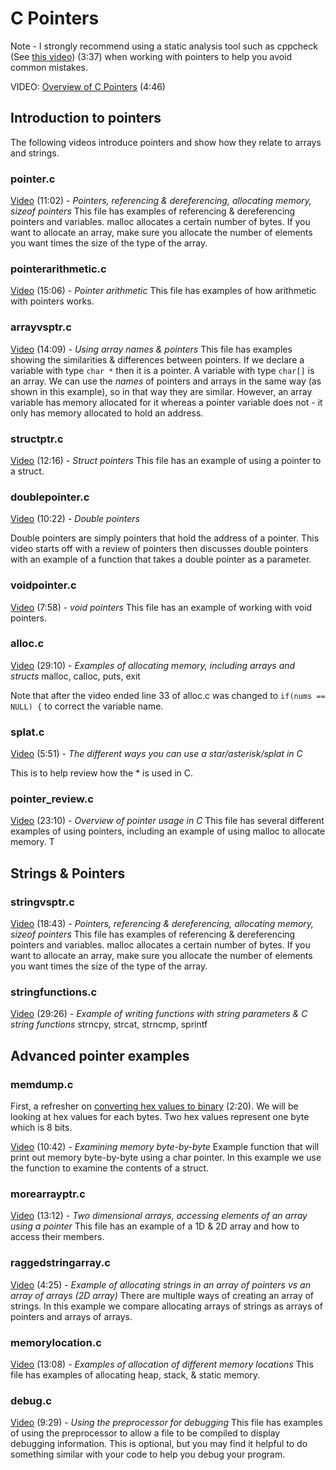 # C Pointers

Note - I strongly recommend using a static analysis tool such as cppcheck (See [this video](https://youtu.be/oJ8SXVoefaA)) (3:37) when working with pointers to help you avoid common mistakes.  

VIDEO: [Overview of C Pointers](https://youtu.be/w-EykTbqyls) (4:46)

## Introduction to pointers

The following videos introduce pointers and show how they relate to arrays and strings.  

### pointer.c

[Video](https://youtu.be/dc8euF3aIVc) (11:02) - *Pointers, referencing & dereferencing, allocating memory, sizeof pointers*
This file has examples of referencing & dereferencing pointers and variables.  malloc allocates a certain number of bytes.  If you want to allocate an array, make sure you allocate the number of elements you want times the size of the type of the array.

### pointerarithmetic.c

[Video](https://youtu.be/pBrCD9A_i_w) (15:06) - *Pointer arithmetic*
This file has examples of how arithmetic with pointers works.

### arrayvsptr.c

[Video](https://youtu.be/DhoPMlB4RiE) (14:09) - *Using array names & pointers*
This file has examples showing the similarities & differences between pointers.  If we declare a variable with type `char *` then it is a pointer.  A variable with type `char[]` is an array.  We can use the *names* of pointers and arrays in the same way (as shown in this example), so in that way they are similar.  However, an array variable has memory allocated for it whereas a pointer variable does not - it only has memory allocated to hold an address.

### structptr.c

[Video](https://youtu.be/IgqKL9Nr63A) (12:16) - *Struct pointers*
This file has an example of using a pointer to a struct.

### doublepointer.c

[Video](https://youtu.be/P2B1FT8okyc) (10:22) - *Double pointers*

Double pointers are simply pointers that hold the address of a pointer.  This video starts off with a review of pointers then discusses double pointers with an example of a function that takes a double pointer as a parameter.  

### voidpointer.c

[Video](https://youtu.be/6ahM6eSxgUU) (7:58) - *void pointers*
This file has an example of working with void pointers.

### alloc.c

[Video](https://youtu.be/i0N4f2AcAS0) (29:10) - *Examples of allocating memory, including arrays and structs*
malloc, calloc, puts, exit

Note that after the video ended line 33 of alloc.c was changed to ```if(nums == NULL) {``` to correct the variable name.

### splat.c

[Video](https://youtu.be/mSVhgq2Czqg) (5:51) - *The different ways you can use a star/asterisk/splat in C*

This is to help review how the * is used in C.

### pointer_review.c

[Video](https://youtu.be/oGiUw35seyE) (23:10) - *Overview of pointer usage in C*
This file has several different examples of using pointers, including an example of using malloc to allocate memory.  T

## Strings & Pointers

### stringvsptr.c

[Video](https://youtu.be/tymWEU5YHAQ) (18:43) - *Pointers, referencing & dereferencing, allocating memory, sizeof pointers*
This file has examples of referencing & dereferencing pointers and variables.  malloc allocates a certain number of bytes.  If you want to allocate an array, make sure you allocate the number of elements you want times the size of the type of the array.

### stringfunctions.c

[Video](https://youtu.be/kiYo4G1XqL4) (29:26) - *Example of writing functions with string parameters & C string functions*
strncpy, strcat, strncmp, sprintf

## Advanced pointer examples

### memdump.c

First, a refresher on [converting hex values to binary](https://youtu.be/EXyDKPDfX8I) (2:20).  We will be looking at hex values for each bytes.  Two hex values represent one byte which is 8 bits.  

[Video](https://youtu.be/cUf0rzF17_M) (10:42) - *Examining memory byte-by-byte*
Example function that will print out memory byte-by-byte using a char pointer.  In this example we use the function to examine the contents of a struct.

### morearrayptr.c

[Video](https://youtu.be/XLxG70C3ers) (13:12) - *Two dimensional arrays, accessing elements of an array using a pointer*
This file has an example of a 1D & 2D array and how to access their members.

### raggedstringarray.c

[Video](https://youtu.be/Vos7q5mvZOE) (4:25) - *Example of allocating strings in an array of pointers vs an array of arrays (2D array)*
There are multiple ways of creating an array of strings.  In this example we compare allocating arrays of strings as arrays of pointers and arrays of arrays.

### memorylocation.c

[Video](https://youtu.be/1ow7JAahG0s) (13:08) - *Examples of allocation of different memory locations*
This file has examples of allocating heap, stack, & static memory.

### debug.c

[Video](https://youtu.be/A7wuwnkcGPY) (9:29) - *Using the preprocessor for debugging*
This file has examples of using the preprocessor to allow a file to be compiled to display debugging information.  This is optional, but you may find it helpful to do something similar with your code to help you debug your program.
